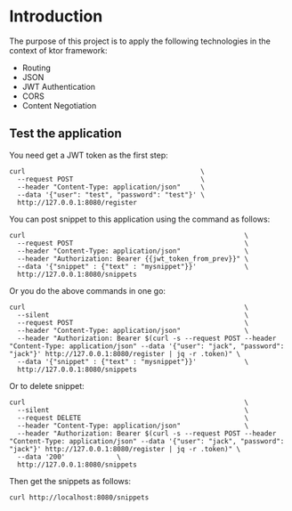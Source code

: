 # Introduction

The purpose of this project is to apply the following technologies in
the context of ktor framework:

- Routing
- JSON
- JWT Authentication
- CORS
- Content Negotiation

## Test the application

You need get a JWT token as the first step:

    curl                                            \
      --request POST                                \
      --header "Content-Type: application/json"     \
      --data '{"user": "test", "password": "test"}' \
      http://127.0.0.1:8080/register

You can post snippet to this application using the command as follows:

    curl                                                       \
      --request POST                                           \
      --header "Content-Type: application/json"                \
      --header "Authorization: Bearer {{jwt_token_from_prev}}" \
      --data '{"snippet" : {"text" : "mysnippet"}}'            \
      http://127.0.0.1:8080/snippets

Or you do the above commands in one go:

    curl                                                       \
      --silent                                                 \
      --request POST                                           \
      --header "Content-Type: application/json"                \
      --header "Authorization: Bearer $(curl -s --request POST --header "Content-Type: application/json" --data '{"user": "jack", "password": "jack"}' http://127.0.0.1:8080/register | jq -r .token)" \
      --data '{"snippet" : {"text" : "mysnippet"}}'            \
      http://127.0.0.1:8080/snippets

Or to delete snippet:

    curl                                                       \
      --silent                                                 \
      --request DELETE                                         \
      --header "Content-Type: application/json"                \
      --header "Authorization: Bearer $(curl -s --request POST --header "Content-Type: application/json" --data '{"user": "jack", "password": "jack"}' http://127.0.0.1:8080/register | jq -r .token)" \
      --data '200'             \
      http://127.0.0.1:8080/snippets



Then get the snippets as follows:

    curl http://localhost:8080/snippets
